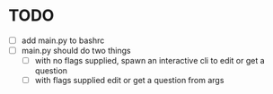 # TODO
- [ ] add main.py to bashrc
- [ ] main.py should do two things
    - [ ] with no flags supplied, spawn an interactive cli to edit or get a question
    - [ ] with flags supplied edit or get a question from args